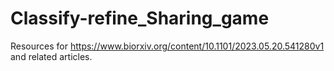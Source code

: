 # Classify-refine_Sharing_game

Resources for https://www.biorxiv.org/content/10.1101/2023.05.20.541280v1 and related articles.